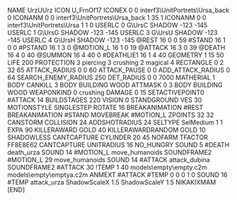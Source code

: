 NAME                    UrzUUrz
ICON 			U_FrnOf17
ICONEX 0 0 interf3\UnitPortrets\Ursa_back 0
ICONANM 0 0 interf3\UnitPortrets\Ursa_back 1 35 1
ICONANM 0 0 interf3\UnitPortrets\Ursa 1 1 0
USERLC 			0 G\UrsC SHADOW -123 -145
USERLC 			1 G\UrsG SHADOW -123 -145
USERLC 			3 G\UrsU SHADOW -123 -145
USERLC 			4 G\UrsH SHADOW -123 -145
@REST      		16 0 0 59
#STAND     		16 1 0 0
#PSTAND    		16 1 3 0
@MOTION_L  		16 1 0 19
@ATTACK    		16 3 0 39
@DEATH     		16 4 0 40
@SUMMON     		16 4 40 0 
#DEATHLIE1 		16 1 4 40
GEOMETRY 		1 15 50
LIFE     		200
PROTECTION 		3 piercing 3 crushing 2 magical 4
RECTANGLE 		0 2 32 65
ATTACK_RADIUS 		0 0 60
ATTACK_PAUSE 		0 0
ADD_ATTACK_RADIUS 	0 64
SEARCH_ENEMY_RADIUS 	250
DET_RADIUS 		0 0 7000
MATHERIAL 		1 BODY
CANKILL 3 BODY BUILDING WOOD
ATTMASK 0 3 BODY BUILDING WOOD
WEAPONKIND 		0 crushing
DAMAGE   		0 15
SETACTIVEPOINT0		#ATTACK 14
BUILDSTAGES 		220
VISION 			0
STANDGROUND
VES 			30
MOTIONSTYLE 		SINGLESTEP
ROTATE 			16
BREAKANIMATION 		#REST
BREAKANIMATION 		#STAND
MOVEBREAK 		#MOTION_L
ZPOINTS	32 32
CANSTORM
COLLISION 24
ADDSHOTRADIUS 24
SELTYPE SelMedium 1 1
EXPA 			90
KILLERAWARD             GOLD 40
KILLERAWARDRANDOM       GOLD 10
SHADOWLESS
CANTCAPTURE
CYLINDER 20 45
NOFARM
TFACTOR FF8E8E62
CANTCAPTURE
UNITRADIUS 16
NO_HUNGRY
SOUND 5 #DEATH death_urza
SOUND 14 #MOTION_L move_humanoids
SOUNDFRAME2 #MOTION_L 29 move_humanoids
SOUND 14 #ATTACK attack_dubina
SOUNDFRAME2 #ATTACK 30
!TEMP  1 40 models\empty\empty.c2m models\empty\emptya.c2m
ANMEXT #ATTACK #TEMP 0 0 0 1 0
SOUND 16 #TEMP attack_urza
ShadowScaleX 1.5
ShadowScaleY 1.5
NIKAKIXMAM
[END]

